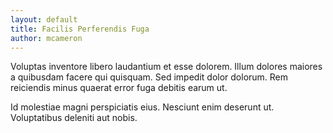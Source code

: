```yaml
---
layout: default
title: Facilis Perferendis Fuga
author: mcameron
---
```


Voluptas inventore libero laudantium et esse dolorem. Illum dolores maiores a quibusdam facere qui quisquam. Sed impedit dolor dolorum. Rem reiciendis minus quaerat error fuga debitis earum ut.

Id molestiae magni perspiciatis eius. Nesciunt enim deserunt ut. Voluptatibus deleniti aut nobis.
